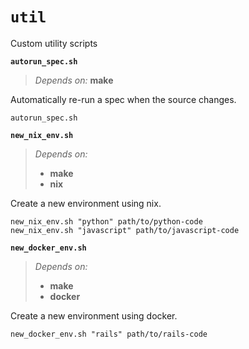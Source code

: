 # `util`

Custom utility scripts


**`autorun_spec.sh`**

> _Depends on:_ **make**

Automatically re-run a spec when the source changes.

    autorun_spec.sh

**`new_nix_env.sh`**

> _Depends on:_
> - **make**
> - **nix**

Create a new environment using nix.

    new_nix_env.sh "python" path/to/python-code
    new_nix_env.sh "javascript" path/to/javascript-code

**`new_docker_env.sh`**

> _Depends on:_
> - **make**
> - **docker**

Create a new environment using docker.

    new_docker_env.sh "rails" path/to/rails-code


